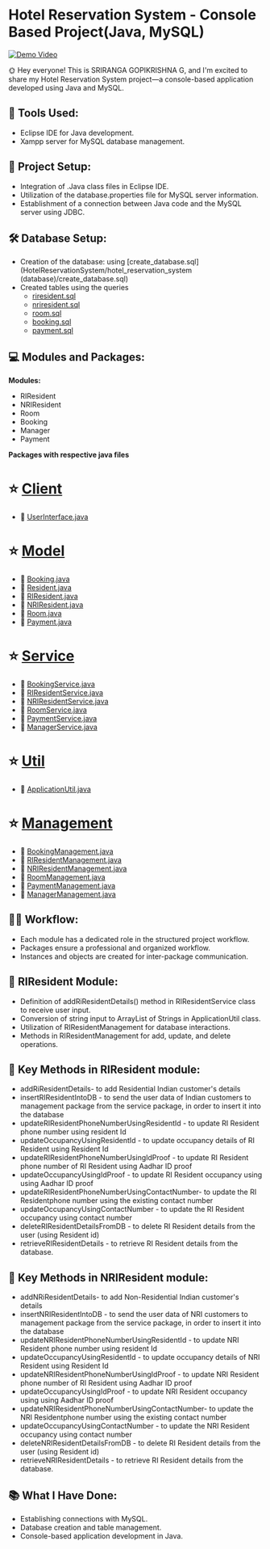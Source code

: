 # Hotel Reservation System - Console Based Project(Java, MySQL)
[![Demo Video](https://drive.google.com/uc?export=view&id=1g0yTQMPVdl2DmBFEMpYyUY_WZ34zeRdN)](https://www.youtube.com/watch?v=yD5qWD_x50M)



🌞 Hey everyone! This is SRIRANGA GOPIKRISHNA G, and I'm excited to share my Hotel Reservation System project—a console-based application developed using Java and MySQL.

## 🔧 Tools Used:

- Eclipse IDE for Java development.
- Xampp server for MySQL database management.

## 📁 Project Setup:

- Integration of .Java class files in Eclipse IDE.
- Utilization of the database.properties file for MySQL server information.
- Establishment of a connection between Java code and the MySQL server using JDBC.

## 🛠️ Database Setup:

- Creation of the database: using [create_database.sql](HotelReservationSystem/hotel_reservation_system (database)/create_database.sql)
- Created tables using the queries
  - [riresident.sql](HotelReservationSystem/hotel_reservation_system%20(database)/riresident.sql)
  - [nriresident.sql](HotelReservationSystem/hotel_reservation_system%20(database)/nriresident.sql)
  - [room.sql](HotelReservationSystem/hotel_reservation_system%20(database)/room.sql)
  - [booking.sql](HotelReservationSystem/hotel_reservation_system%20(database)/booking.sql)
  - [payment.sql](HotelReservationSystem/hotel_reservation_system%20(database)/payment.sql)



## 💻 Modules and Packages:

**Modules:**
- RIResident
- NRIResident
- Room
- Booking
- Manager
- Payment

**Packages with respective java files**
# ⭐ [Client](HotelReservationSystem/src/com/client)
  - 🔗 [UserInterface.java](HotelReservationSystem/src/com/client/UserInterface.java)
# ⭐ [Model](HotelReservationSystem/src/com/model)
  - 🔗 [Booking.java](HotelReservationSystem/src/com/model/Booking.java)
  - 🔗 [Resident.java](HotelReservationSystem/src/com/model/Resident.java)
  - 🔗 [RIResident.java](HotelReservationSystem/src/com/model/RIResident.java)
  - 🔗 [NRIResident.java](HotelReservationSystem/src/com/model/NRIResident.java)
  - 🔗 [Room.java](HotelReservationSystem/src/com/model/Room.java)
  - 🔗 [Payment.java](HotelReservationSystem/src/com/model/Payment.java)
# ⭐ [Service](HotelReservationSystem/src/com/service)
  - 🔗 [BookingService.java](HotelReservationSystem/src/com/service/BookingService.java)
  - 🔗 [RIResidentService.java](HotelReservationSystem/src/com/service/RIResidentService.java)
  - 🔗 [NRIResidentService.java](HotelReservationSystem/src/com/service/NRIResidentService.java)
  - 🔗 [RoomService.java](HotelReservationSystem/src/com/service/RoomService.java)
  - 🔗 [PaymentService.java](HotelReservationSystem/src/com/service/PaymentService.java)
  - 🔗 [ManagerService.java](HotelReservationSystem/src/com/service/ManagerService.java)
# ⭐ [Util](HotelReservationSystem/src/com/util)
  - 🔗 [ApplicationUtil.java](HotelReservationSystem/src/com/util/ApplicationUtil.java)
# ⭐ [Management](HotelReservationSystem/src/com/management)
  - 🔗 [BookingManagement.java](HotelReservationSystem/src/com/management/BookingManagement.java)
  - 🔗 [RIResidentManagement.java](HotelReservationSystem/src/com/management/RIResidentManagement.java)
  - 🔗 [NRIResidentManagement.java](HotelReservationSystem/src/com/management/NRIResidentManagement.java)
  - 🔗 [RoomManagement.java](HotelReservationSystem/src/com/management/RoomManagement.java)
  - 🔗 [PaymentManagement.java](HotelReservationSystem/src/com/management/PaymentManagement.java)
  - 🔗 [ManagerManagement.java](HotelReservationSystem/src/com/management/ManagerManagement.java)




## 👩‍💻 Workflow:

- Each module has a dedicated role in the structured project workflow.
- Packages ensure a professional and organized workflow.
- Instances and objects are created for inter-package communication.

## 🚀 RIResident Module:

- Definition of addRiResidentDetails() method in RIResidentService class to receive user input.
- Conversion of string input to ArrayList of Strings in ApplicationUtil class.
- Utilization of RIResidentManagement for database interactions.
- Methods in RIResidentManagement for add, update, and delete operations.

## 🔄 Key Methods in RIResident module:

- addRiResidentDetails- to add Residential Indian customer's details
- insertRIResidentIntoDB - to send the user data of Indian customers to management package from the service package, in order to insert it into the database
- updateRIResidentPhoneNumberUsingResidentId - to update RI Resident phone number using resident Id
- updateOccupancyUsingResidentId - to update occupancy details of RI Resident using Resident Id
- updateRIResidentPhoneNumberUsingIdProof - to update RI Resident phone number of RI Resident using Aadhar ID proof
- updateOccupancyUsingIdProof - to update RI Resident occupancy using using Aadhar ID proof
- updateRIResidentPhoneNumberUsingContactNumber- to update the RI Residentphone number using the existing contact number
- updateOccupancyUsingContactNumber -  to update the RI Resident occupancy using contact number
- deleteRIResidentDetailsFromDB - to delete RI Resident details from the user (using Resident id)
- retrieveRIResidentDetails - to retrieve  RI Resident details from the database.

## 🔄 Key Methods in NRIResident module:

- addNRiResidentDetails- to add Non-Residential Indian customer's details
- insertNRIResidentIntoDB - to send the user data of NRI customers to management package from the service package, in order to insert it into the database
- updateNRIResidentPhoneNumberUsingResidentId - to update NRI Resident phone number using resident Id
- updateOccupancyUsingResidentId - to update occupancy details of NRI Resident using Resident Id
- updateNRIResidentPhoneNumberUsingIdProof - to update NRI Resident phone number of RI Resident using Aadhar ID proof
- updateOccupancyUsingIdProof - to update NRI Resident occupancy using using Aadhar ID proof
- updateNRIResidentPhoneNumberUsingContactNumber- to update the NRI Residentphone number using the existing contact number
- updateOccupancyUsingContactNumber -  to update the NRI Resident occupancy using contact number
- deleteNRIResidentDetailsFromDB - to delete RI Resident details from the user (using Resident id)
- retrieveNRIResidentDetails - to retrieve  RI Resident details from the database.














## 📚 What I Have Done:

- Establishing connections with MySQL.
- Database creation and table management.
- Console-based application development in Java.

